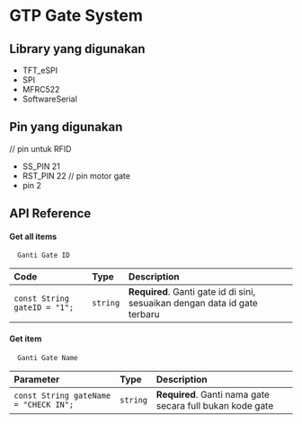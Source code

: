 
# GTP Gate System


## Library yang digunakan
- TFT_eSPI
- SPI
- MFRC522
- SoftwareSerial

## Pin yang digunakan
// pin untuk RFID
- SS_PIN 21
- RST_PIN 22
// pin motor gate
- pin 2


## API Reference

#### Get all items

```http
  Ganti Gate ID
```

| Code | Type     | Description                |
| :-------- | :------- | :------------------------- |
| `const String gateID = "1";` | `string` | **Required**. Ganti gate id di sini, sesuaikan dengan data id gate terbaru |

#### Get item

```http
  Ganti Gate Name
```

| Parameter | Type     | Description                       |
| :-------- | :------- | :-------------------------------- |
| `const String gateName = "CHECK IN";`      | `string` | **Required**. Ganti nama gate secara full bukan kode gate |



